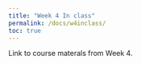 ```yaml
---
title: "Week 4 In class"
permalink: /docs/w4inclass/
toc: true
---
```


Link to course materals from Week 4. 

<!--
# Day 10: April 27, 2020

[Class Slides](https://stanford-bioe80.github.io/docs/Stanford_BIOE80_Day10_27April20.pdf)

[Class Audio/Video](https://canvas.stanford.edu/courses/115648/files/folder/27%20April%202020%20-%20Audio%20Video)
-->

<!--
# Day 11: April 29, 2020

[Class Slides](https://stanford-bioe80.github.io/docs/Stanford_BIOE80_Day11_29April20.pdf)

[Class Audio/Video](https://canvas.stanford.edu/courses/115648/files/folder/29%20April%202020%20-%20Audio%20Video)
-->

<!--
# Day 12: May 1, 2020

[Class Slides](https://stanford-bioe80.github.io/docs/Stanford_BIOE80_Day12_01May20.pdf)

[Class Audio/Video](https://canvas.stanford.edu/courses/115648/files/folder/1%20May%202020%20-%20Audio%20Video)
-->

